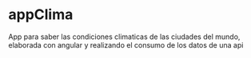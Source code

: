# appClima
App para saber las condiciones climaticas de las ciudades del mundo, elaborada con angular y realizando el consumo de los datos de una api
